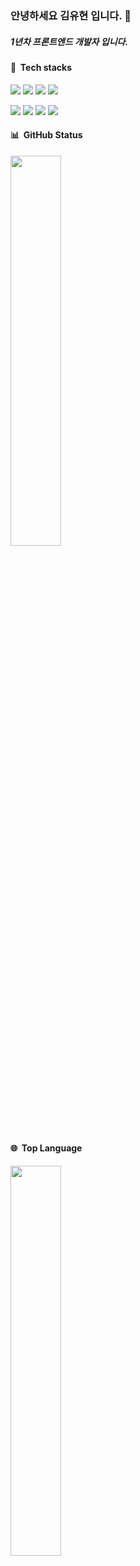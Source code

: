 <h3>안녕하세요 김유현 입니다. 👋</h3>
<h5>1년차 프론트엔드 개발자 입니다.</h5>
<h4>🧰&nbsp&nbspTech stacks</h4>
<p>
<p>
  <img src="https://img.shields.io/badge/JavaScript-F7DF1E?style=for-the-badge&logo=javascript&logoColor=black">
  <img src="https://img.shields.io/badge/HTML5-E34F26?style=for-the-badge&logo=html5&logoColor=white">
  <img src="https://img.shields.io/badge/CSS3-1572B6?style=for-the-badge&logo=css3&logoColor=white">
  <img src="https://img.shields.io/badge/React-20232A?style=for-the-badge&logo=react&logoColor=61DAFB">
</p>

</p>
<p>
  <img src="https://img.shields.io/badge/Tailwind_CSS-38B2AC?style=for-the-badge&logo=tailwind-css&logoColor=white">
  <img src="https://img.shields.io/badge/React_Query-000000?style=for-the-badge&logo=react-query&logoColor=white">
  <img src="https://img.shields.io/badge/Recoil-4630EB?style=for-the-badge&logo=recoil&logoColor=white">
  <img src="https://img.shields.io/badge/GitHub-100000?style=for-the-badge&logo=github&logoColor=white">
</p>

<div>
  <h4>📊&nbsp&nbspGitHub Status</h4>
 <img style="height: auto; width: 40%; class="img" src="https://github-readme-stats.vercel.app/api?username=SeanKim05&show_true&theme=dark" />
</div>
<div>
  <h4>🌐&nbsp&nbspTop Language</h4>
 <img style="height: auto; width: 40%; class="img" src="https://github-readme-stats.vercel.app/api/top-langs/?username=SeanKim05&true&theme=dark" />
</div>
